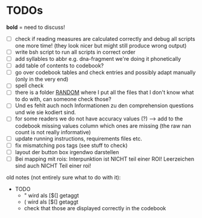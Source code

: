 # TODOs

**bold** = need to discuss!

- [ ] check if reading measures are calculated correctly and debug all scripts one more time! (they look nicer but might still produce wrong output)
- [ ] write bsh script to run all scripts in correct order
- [ ] add syllables to abbr e.g. dna-fragment we're doing it phonetically
- [ ] add table of contents to codebook?
- [ ] go over codebook tables and check entries and possibly adapt manually (only in the very end)
- [ ] spell check
- [ ] there is a folder [RANDOM](RANDOM) where I put all the files that I don't know what to do with, can someone check those?
- [ ] Und es fehlt auch noch Informationen zu den comprehension questions und wie sie kodiert sind. 
- [ ] for some readers we do not have accuracy values (?) --> add to the codebook missing values column which ones are missing (the raw nan count is not really informative)
- [ ] update running instructions, requirements files etc.
- [ ] fix mismatching pos tags (see stuff to check)
- [ ] layout der button box irgendwo darstellen
- [ ] Bei mapping mit rois: Interpunktion ist NICHT teil einer ROI! Leerzeichen sind auch NICHT Teil einer roi!

old notes (not entirely sure what to do with it):
* TODO
    * " wird als [$(] getaggt 
    * ( wird als [$(] getaggt
    * check that those are displayed correctly in the codebook
